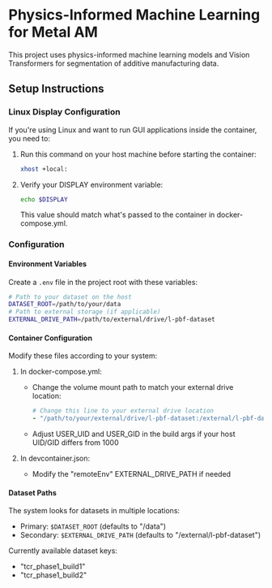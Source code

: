 # Physics-Informed Machine Learning for Metal AM

This project uses physics-informed machine learning models and Vision Transformers for segmentation of additive manufacturing data.

## Setup Instructions

### Linux Display Configuration

If you're using Linux and want to run GUI applications inside the container, you need to:

1. Run this command on your host machine before starting the container:
   ```bash
   xhost +local:
	```

2. Verify your DISPLAY environment variable:
   ```bash
   echo $DISPLAY
   ```
   This value should match what's passed to the container in docker-compose.yml.

### Configuration

#### Environment Variables

Create a `.env` file in the project root with these variables:

```bash
# Path to your dataset on the host
DATASET_ROOT=/path/to/your/data
# Path to external storage (if applicable)
EXTERNAL_DRIVE_PATH=/path/to/external/drive/l-pbf-dataset
```

#### Container Configuration

Modify these files according to your system:

1. In docker-compose.yml:
   - Change the volume mount path to match your external drive location:
     ```yaml
     # Change this line to your external drive location
     - "/path/to/your/external/drive/l-pbf-dataset:/external/l-pbf-dataset:ro"
     ```
   - Adjust USER_UID and USER_GID in the build args if your host UID/GID differs from 1000

2. In devcontainer.json:
   - Modify the "remoteEnv" EXTERNAL_DRIVE_PATH if needed

#### Dataset Paths

The system looks for datasets in multiple locations:
- Primary: `$DATASET_ROOT` (defaults to "/data")
- Secondary: `$EXTERNAL_DRIVE_PATH` (defaults to "/external/l-pbf-dataset")

Currently available dataset keys:
- "tcr_phase1_build1"
- "tcr_phase1_build2"

